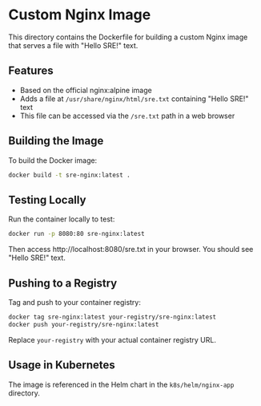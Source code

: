 # Custom Nginx Image

This directory contains the Dockerfile for building a custom Nginx image that serves a file with "Hello SRE!" text.

## Features

* Based on the official nginx:alpine image
* Adds a file at `/usr/share/nginx/html/sre.txt` containing "Hello SRE!" text
* This file can be accessed via the `/sre.txt` path in a web browser

## Building the Image

To build the Docker image:

```bash
docker build -t sre-nginx:latest .
```

## Testing Locally

Run the container locally to test:

```bash
docker run -p 8080:80 sre-nginx:latest
```

Then access http://localhost:8080/sre.txt in your browser. You should see "Hello SRE!" text.

## Pushing to a Registry

Tag and push to your container registry:

```bash
docker tag sre-nginx:latest your-registry/sre-nginx:latest
docker push your-registry/sre-nginx:latest
```

Replace `your-registry` with your actual container registry URL.

## Usage in Kubernetes

The image is referenced in the Helm chart in the `k8s/helm/nginx-app` directory. 